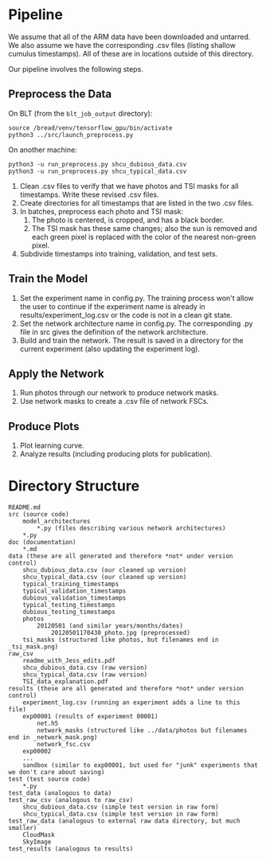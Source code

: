 # Pipeline

We assume that all of the ARM data have been downloaded and untarred. We also assume we have the corresponding .csv
files (listing shallow cumulus timestamps). All of these are in locations outside of this directory.

Our pipeline involves the following steps.

## Preprocess the Data

On BLT (from the `blt_job_output` directory):

```
source /bread/venv/tensorflow_gpu/bin/activate
python3 ../src/launch_preprocess.py
```
On another machine:

```
python3 -u run_preprocess.py shcu_dubious_data.csv
python3 -u run_preprocess.py shcu_typical_data.csv 
```

1. Clean .csv files to verify that we have photos and TSI masks for all timestamps. Write these revised .csv files.
1. Create directories for all timestamps that are listed in the two .csv files.
1. In batches, preprocess each photo and TSI mask:
   1. The photo is centered, is cropped, and has a black border.
   1. The TSI mask has these same changes; also the sun is removed and each green pixel is replaced with the color of
   the nearest non-green pixel.
1. Subdivide timestamps into training, validation, and test sets.

## Train the Model

1. Set the experiment name in config.py. The training process won't allow
   the user to continue if the experiment name is already in results/experiment_log.csv or the code is not in a clean
   git state.
1. Set the network architecture name in config.py. The corresponding .py file in src gives the definition of the network
   architecture.
1. Build and train the network. The result is saved in a directory for the current experiment (also updating the
   experiment log).

## Apply the Network

1. Run photos through our network to produce network masks.
1. Use network masks to create a .csv file of network FSCs.

## Produce Plots

1. Plot learning curve.
1. Analyze results (including producing plots for publication).

# Directory Structure

```
README.md
src (source code)
    model_architectures
        *.py (files describing various network architectures)
    *.py
doc (documentation)
    *.md
data (these are all generated and therefore *not* under version control)
    shcu_dubious_data.csv (our cleaned up version)
    shcu_typical_data.csv (our cleaned up version)
    typical_training_timestamps
    typical_validation_timestamps
    dubious_validation_timestamps
    typical_testing_timestamps
    dubious_testing_timestamps
    photos
        20120501 (and similar years/months/dates)
            20120501170430_photo.jpg (preprocessed)
    tsi_masks (structured like photos, but filenames end in _tsi_mask.png)
raw_csv
    readme_with_Jess_edits.pdf
    shcu_dubious_data.csv (raw version)
    shcu_typical_data.csv (raw version)
    TSI_data_explanation.pdf
results (these are all generated and therefore *not* under version control)
    experiment_log.csv (running an experiment adds a line to this file)
    exp00001 (results of experiment 00001)
        net.h5
        network_masks (structured like ../data/photos but filenames end in _network_mask.png)
        network_fsc.csv
    exp00002
    ...
    sandbox (similar to exp00001, but used for "junk" experiments that we don't care about saving)
test (test source code)
    *.py
test_data (analogous to data)
test_raw_csv (analogous to raw_csv)
    shcu_dubious_data.csv (simple test version in raw form)
    shcu_typical_data.csv (simple test version in raw form)
test_raw_data (analogous to external raw data directory, but much smaller)
    CloudMask
    SkyImage
test_results (analogous to results)
```